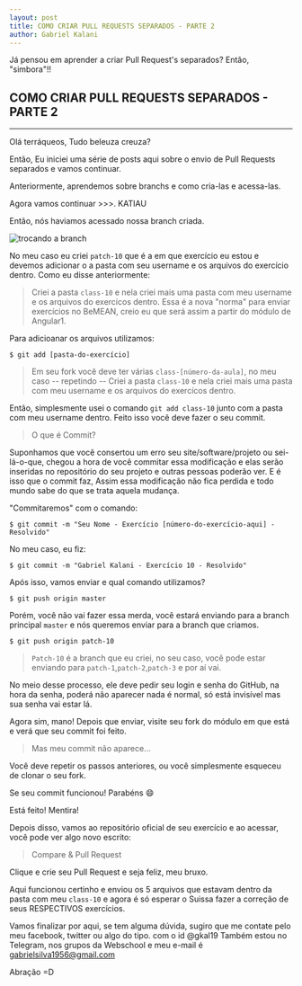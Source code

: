 ```yaml
---
layout: post
title: COMO CRIAR PULL REQUESTS SEPARADOS - PARTE 2
author: Gabriel Kalani
---
```


Já pensou em aprender a criar Pull Request's separados?
Então, "simbora"!!

## COMO CRIAR PULL REQUESTS SEPARADOS - PARTE 2
-----

Olá terráqueos,
Tudo beleuza creuza?

Então, Eu iniciei uma série de posts aqui sobre o envio de Pull Requests separados e vamos continuar.

Anteriormente, aprendemos sobre branchs e como cria-las e acessa-las.

Agora vamos continuar >>>. KATIAU

Então, nós haviamos acessado nossa branch criada.

![trocando a branch](http://i.imgur.com/oKjBTvM.png)

No meu caso eu criei `patch-10` que é a em que exercício eu estou e devemos adicionar o a pasta com seu username e os arquivos do exercício dentro.
Como eu disse anteriormente:

> Criei a pasta `class-10` e nela criei mais uma pasta com meu username e os arquivos do exercícos dentro.
Essa é a nova "norma" para enviar exercícios no BeMEAN, creio eu que será assim a partir do módulo de Angular1.

Para adicioanar os arquivos utilizamos:
```shell
$ git add [pasta-do-exercício]
```

> Em seu fork você deve ter várias `class-[número-da-aula]`, no meu caso -- repetindo -- Criei a pasta `class-10` e nela criei mais uma pasta com meu username e os arquivos do exercícos dentro.

Então, simplesmente usei o comando `git add class-10` junto com a pasta com meu username dentro. Feito isso você deve fazer o seu commit.

> O que é Commit?

Suponhamos que você consertou um erro seu site/software/projeto ou sei-lá-o-que, chegou a hora de você commitar essa modificação e elas serão inseridas no repositório do seu projeto e outras pessoas poderão ver. 
E é isso que o commit faz, Assim essa modificação não fica perdida e todo mundo sabe do que se trata aquela mudança.

"Commitaremos" com o comando:
```shell
$ git commit -m "Seu Nome - Exercício [número-do-exercício-aqui] - Resolvido"
```

No meu caso, eu fiz:
```shell
$ git commit -m "Gabriel Kalani - Exercício 10 - Resolvido"
```

Após isso, vamos enviar e qual comando utilizamos?

```shell
$ git push origin master
```

Porém, você não vai fazer essa merda, você estará enviando para a branch principal `master` e nós queremos enviar para a branch que criamos.

```shell
$ git push origin patch-10
```

> `Patch-10` é a branch que eu criei, no seu caso, você pode estar enviando para `patch-1`,`patch-2`,`patch-3` e por aí vai.

No meio desse processo, ele deve pedir seu login e senha do GitHub, na hora da senha, poderá não aparecer nada é normal, só está invisível mas sua senha vai estar lá.

Agora sim, mano!
Depois que enviar, visite seu fork do módulo em que está e verá que seu commit foi feito.

> Mas meu commit não aparece...

Você deve repetir os passos anteriores, ou você simplesmente esqueceu de clonar o seu fork.

Se seu commit funcionou! Parabéns :smile:

Está feito! Mentira!

Depois disso, vamos ao repositório oficial de seu exercício e ao acessar, você pode ver algo novo escrito:

> Compare & Pull Request

Clique e crie seu Pull Request e seja feliz, meu bruxo.

Aqui funcionou certinho e enviou os 5 arquivos que estavam dentro da pasta com meu `class-10` e agora é só esperar o Suissa fazer a correção de seus RESPECTIVOS exercícios.

Vamos finalizar por aqui, se tem alguma dúvida, sugiro que me contate pelo meu facebook, twitter ou algo do tipo. com o id @gkal19
Também estou no Telegram, nos grupos da Webschool e meu e-mail é gabrielsilva1956@gmail.com


Abração =D
